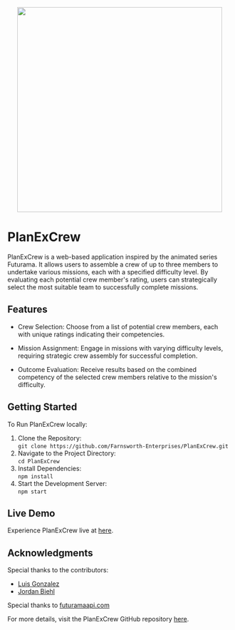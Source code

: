<p align="center">
  <img width="460" height="460" src="https://i.pinimg.com/736x/6d/24/ca/6d24ca1179de2029054c346a7febb40b.jpg">
</p>

# PlanExCrew

PlanExCrew is a web-based application inspired by the animated series Futurama. It allows users to assemble a crew of up to three members to undertake various missions, each with a specified difficulty level. By evaluating each potential crew member's rating, users can strategically select the most suitable team to successfully complete missions.

## Features
- Crew Selection: Choose from a list of potential crew members, each with unique ratings indicating their competencies.​

- Mission Assignment: Engage in missions with varying difficulty levels, requiring strategic crew assembly for successful completion.​

- Outcome Evaluation: Receive results based on the combined competency of the selected crew members relative to the mission's difficulty.

## Getting Started

To Run PlanExCrew locally:

1. Clone the Repository: <br>
    `git clone https://github.com/Farnsworth-Enterprises/PlanExCrew.git`
2. Navigate to the Project Directory: <br>
    `cd PlanExCrew`
3. Install Dependencies: <br>
    `npm install`
4. Start the Development Server: <br>
   `npm start`

## Live Demo
Experience PlanExCrew live at [here](https://planexcrew.netlify.app/).

## Acknowledgments

Special thanks to the contributors:​

- [Luis Gonzalez](https://github.com/zluigon)
- [Jordan Biehl](https://github.com/jbiehl88)

Special thanks to [futuramaapi.com](https://futuramaapi.com/)

For more details, visit the PlanExCrew GitHub repository [here](https://github.com/Farnsworth-Enterprises/PlanExCrew).
